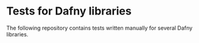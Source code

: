 # Tests for Dafny libraries

The following repository contains tests written manually for several Dafny libraries.

